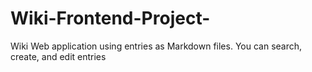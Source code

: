 # Wiki-Frontend-Project-
Wiki Web application using entries as Markdown files. You can search, create, and edit entries 
